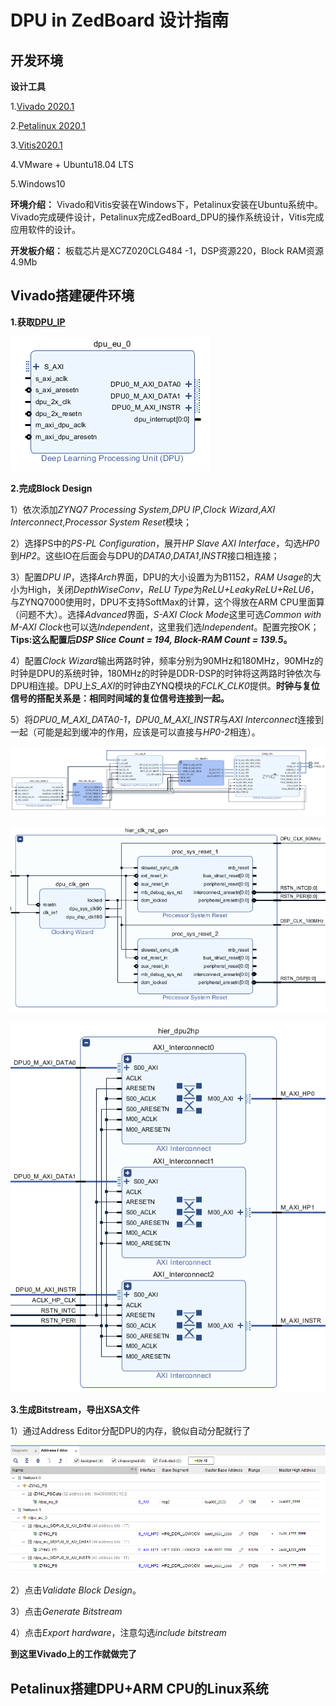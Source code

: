 #  DPU in ZedBoard 设计指南

## 开发环境

__设计工具__

1.[Vivado 2020.1][1]

2.[Petalinux 2020.1][2]

3.[Vitis2020.1][3]

4.VMware + Ubuntu18.04 LTS

5.Windows10

**环境介绍：** Vivado和Vitis安装在Windows下，Petalinux安装在Ubuntu系统中。Vivado完成硬件设计，Petalinux完成ZedBoard_DPU的操作系统设计，Vitis完成应用软件的设计。

**开发板介绍：** 板载芯片是XC7Z020CLG484 -1，DSP资源220，Block RAM资源4.9Mb

## Vivado搭建硬件环境

__1.获取[DPU_IP][4]__

![](https://github.com/Jaso0n/DPU-Design-Flow/blob/master/ZedBoard/readme_image/dpu.png)

__2.完成Block Design__

1）依次添加*ZYNQ7 Processing System*,*DPU IP*,*Clock Wizard*,*AXI Interconnect*,*Processor System Reset*模块；

2）选择PS中的*PS-PL Configuration*，展开*HP Slave AXI Interface*，勾选*HP0*到*HP2*。这些IO在后面会与DPU的*DATA0*,*DATA1*,*INSTR*接口相连接；

3）配置*DPU IP*，选择*Arch*界面，DPU的大小设置为为B1152，*RAM Usage*的大小为High，关闭*DepthWiseConv*，*ReLU Type*为*ReLU+LeakyReLU+ReLU6*，与ZYNQ7000使用时，DPU不支持SoftMax的计算，这个得放在ARM CPU里面算（问题不大）。选择*Advanced*界面，*S-AXI Clock Mode*这里可选*Common with M-AXI Clock*也可以选*Independent*，这里我们选*Independent*。配置完按OK；**Tips:这么配置后*DSP Slice Count = 194, Block-RAM Count = 139.5*。**

4）配置*Clock Wizard*输出两路时钟，频率分别为90MHz和180MHz，90MHz的时钟是DPU的系统时钟，180MHz的时钟是DDR-DSP的时钟将这两路时钟依次与DPU相连接。DPU上*S_AXI*的时钟由ZYNQ模块的*FCLK_CLK0*提供。__时钟与复位信号的搭配关系是：相同时间域的复位信号连接到一起。__

5）将*DPU0_M_AXI_DATA0-1*，*DPU0_M_AXI_INSTR*与*AXI Interconnect*连接到一起（可能是起到缓冲的作用，应该是可以直接与*HP0-2*相连）。

![](https://github.com/Jaso0n/DPU-Design-Flow/blob/master/ZedBoard/readme_image/block_design.png)

![](https://github.com/Jaso0n/DPU-Design-Flow/blob/master/ZedBoard/readme_image/hier_clk_rst_gen.png)

![](https://github.com/Jaso0n/DPU-Design-Flow/blob/master/ZedBoard/readme_image/hier_dpu2hp.png)

__3.生成Bitstream，导出XSA文件__

1）通过Address Editor分配DPU的内存，貌似自动分配就行了

![](https://github.com/Jaso0n/DPU-Design-Flow/blob/master/ZedBoard/readme_image/address.png)

2）点击*Validate Block Design*。

3）点击*Generate Bitstream*

4）点击*Export hardware*，注意勾选*include bitstream*

__到这里Vivado上的工作就做完了__

## Petalinux搭建DPU+ARM CPU的Linux系统





[1]:https://www.xilinx.com/support/download/index.html/content/xilinx/en/downloadNav/vivado-design-tools.html
[2]:https://www.xilinx.com/support/download/index.html/content/xilinx/en/downloadNav/vitis.html
[3]:https://www.xilinx.com/support/download/index.html/content/xilinx/en/downloadNav/embedded-design-tools.html
[4]:https://www.xilinx.com/products/design-tools/ai-inference/ai-developer-hub.html#edge
